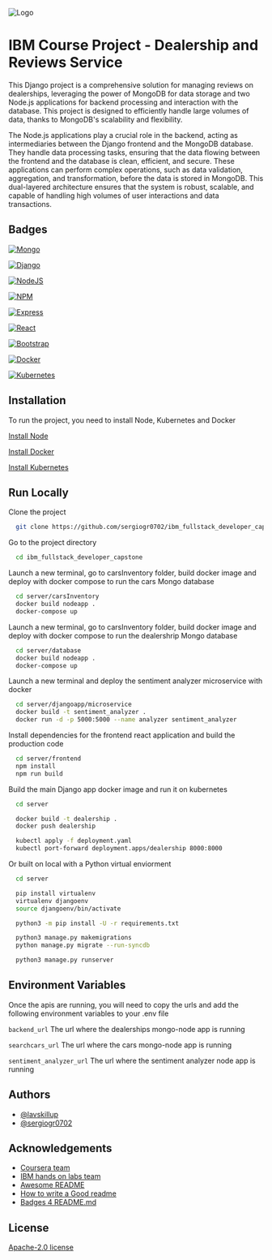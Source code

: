 ![Logo](https://howtolearnmachinelearning.com/wp-content/uploads/2021/04/coursera_machine_learning_ibm-768x110.png)


# IBM Course Project - Dealership and Reviews Service

This Django project is a comprehensive solution for managing reviews on dealerships, leveraging the power of MongoDB for data storage and two Node.js applications for backend processing and interaction with the database. This project is designed to efficiently handle large volumes of data, thanks to MongoDB's scalability and flexibility. 

The Node.js applications play a crucial role in the backend, acting as intermediaries between the Django frontend and the MongoDB database. They handle data processing tasks, ensuring that the data flowing between the frontend and the database is clean, efficient, and secure. These applications can perform complex operations, such as data validation, aggregation, and transformation, before the data is stored in MongoDB. This dual-layered architecture ensures that the system is robust, scalable, and capable of handling high volumes of user interactions and data transactions.


## Badges

[![Mongo](https://img.shields.io/badge/MongoDB-4EA94B?style=for-the-badge&logo=mongodb&logoColor=white)]()

[![Django](https://img.shields.io/badge/Django-092E20?style=for-the-badge&logo=django&logoColor=green)]()

[![NodeJS](https://img.shields.io/badge/Node%20js-339933?style=for-the-badge&logo=nodedotjs&logoColor=white)]()

[![NPM](https://img.shields.io/badge/npm-CB3837?style=for-the-badge&logo=npm&logoColor=white)]()

[![Express](https://img.shields.io/badge/Express%20js-000000?style=for-the-badge&logo=express&logoColor=white)]()

[![React](https://img.shields.io/badge/React-20232A?style=for-the-badge&logo=react&logoColor=61DAFB)]()

[![Bootstrap](https://img.shields.io/badge/Bootstrap-563D7C?style=for-the-badge&logo=bootstrap&logoColor=white)]()

[![Docker](https://img.shields.io/badge/Docker-2CA5E0?style=for-the-badge&logo=docker&logoColor=white)]()

[![Kubernetes](https://img.shields.io/badge/kubernetes-326ce5.svg?&style=for-the-badge&logo=kubernetes&logoColor=white)]()
## Installation

To run the project, you need to install Node, Kubernetes and Docker

[Install Node](https://nodejs.org/en/download)

[Install Docker](https://docs.docker.com/engine/install/)

[Install Kubernetes](https://kubernetes.io/docs/setup/)
## Run Locally

Clone the project

```bash
  git clone https://github.com/sergiogr0702/ibm_fullstack_developer_capstone.git
```

Go to the project directory

```bash
  cd ibm_fullstack_developer_capstone
```

Launch a new terminal, go to carsInventory folder, build docker image and deploy with docker compose to run the cars Mongo database

```bash
  cd server/carsInventory
  docker build nodeapp .
  docker-compose up
```

Launch a new terminal, go to carsInventory folder, build docker image and deploy with docker compose to run the dealershrip Mongo database

```bash
  cd server/database
  docker build nodeapp .
  docker-compose up
```

Launch a new terminal and deploy the sentiment analyzer microservice with docker

```bash
  cd server/djangoapp/microservice
  docker build -t sentiment_analyzer .
  docker run -d -p 5000:5000 --name analyzer sentiment_analyzer
```

Install dependencies for the frontend react application and build the production code

```bash
  cd server/frontend
  npm install
  npm run build
```

Build the main Django app docker image and run it on kubernetes

```bash
  cd server

  docker build -t dealership .
  docker push dealership

  kubectl apply -f deployment.yaml
  kubectl port-forward deployment.apps/dealership 8000:8000
```

Or built on local with a Python virtual enviorment 

```bash
  cd server

  pip install virtualenv
  virtualenv djangoenv
  source djangoenv/bin/activate

  python3 -m pip install -U -r requirements.txt

  python3 manage.py makemigrations
  python manage.py migrate --run-syncdb

  python3 manage.py runserver
```


## Environment Variables

Once the apis are running, you will need to copy the urls and add the following environment variables to your .env file

`backend_url` The url where the dealerships mongo-node app is running

`searchcars_url` The url where the cars mongo-node app is running

`sentiment_analyzer_url` The url where the sentiment analyzer node app is running



## Authors

- [@lavskillup](https://github.com/lavskillup)
- [@sergiogr0702](https://github.com/sergiogr0702)


## Acknowledgements

 - [Coursera team](https://www.coursera.org/)
 - [IBM hands on labs team](https://www.ibm.com/blog/announcement/new-hands-on-labs-for-ibm-cloud-essentials-course/)
 - [Awesome README](https://github.com/matiassingers/awesome-readme)
 - [How to write a Good readme](https://bulldogjob.com/news/449-how-to-write-a-good-readme-for-your-github-project)
 - [Badges 4 README.md](https://github.com/alexandresanlim/Badges4-README.md-Profile)


## License

[Apache-2.0 license](https://choosealicense.com/licenses/apache-2.0/)
